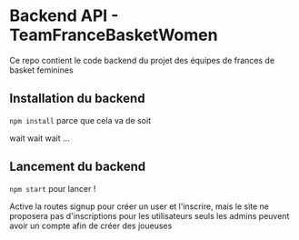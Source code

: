 # Backend API - TeamFranceBasketWomen

Ce repo contient le code backend du projet des équipes de frances de basket feminines 

## Installation du backend

`npm install` parce que cela va de soit

wait
wait
wait
...
## Lancement du backend
 `npm start` pour lancer !

Active la routes signup pour créer un user et l'inscrire, mais le site ne proposera pas d'inscriptions pour les utilisateurs
seuls les admins peuvent avoir un compte afin de créer des joueuses
